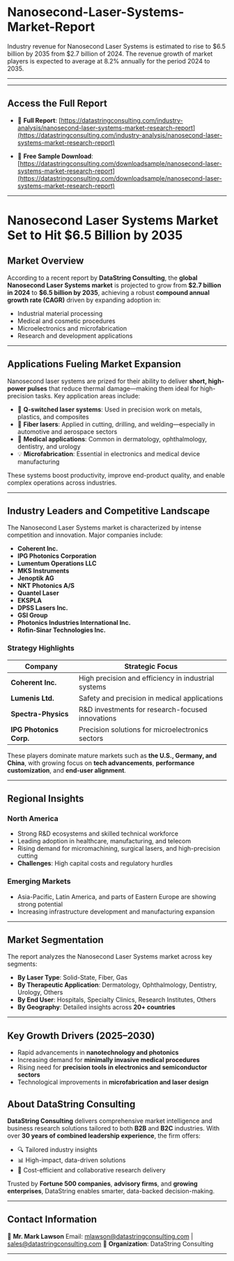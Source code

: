 # Nanosecond-Laser-Systems-Market-Report

Industry revenue for Nanosecond Laser Systems is estimated to rise to $6.5 billion by 2035 from $2.7 billion of 2024. The revenue growth of market players is expected to average at 8.2% annually for the period 2024 to 2035.


---

---

## Access the Full Report

* 📘 **Full Report**:
  [https://datastringconsulting.com/industry-analysis/nanosecond-laser-systems-market-research-report](https://datastringconsulting.com/industry-analysis/nanosecond-laser-systems-market-research-report)

* 📄 **Free Sample Download**:
  [https://datastringconsulting.com/downloadsample/nanosecond-laser-systems-market-research-report](https://datastringconsulting.com/downloadsample/nanosecond-laser-systems-market-research-report)

---

# Nanosecond Laser Systems Market Set to Hit \$6.5 Billion by 2035

## Market Overview

According to a recent report by **DataString Consulting**, the **global Nanosecond Laser Systems market** is projected to grow from **\$2.7 billion in 2024** to **\$6.5 billion by 2035**, achieving a robust **compound annual growth rate (CAGR)** driven by expanding adoption in:

* Industrial material processing
* Medical and cosmetic procedures
* Microelectronics and microfabrication
* Research and development applications

---

## Applications Fueling Market Expansion

Nanosecond laser systems are prized for their ability to deliver **short, high-power pulses** that reduce thermal damage—making them ideal for high-precision tasks. Key application areas include:

* 🔧 **Q-switched laser systems**: Used in precision work on metals, plastics, and composites
* 🚀 **Fiber lasers**: Applied in cutting, drilling, and welding—especially in automotive and aerospace sectors
* 🏥 **Medical applications**: Common in dermatology, ophthalmology, dentistry, and urology
* 💡 **Microfabrication**: Essential in electronics and medical device manufacturing

These systems boost productivity, improve end-product quality, and enable complex operations across industries.

---

## Industry Leaders and Competitive Landscape

The Nanosecond Laser Systems market is characterized by intense competition and innovation. Major companies include:

* **Coherent Inc.**
* **IPG Photonics Corporation**
* **Lumentum Operations LLC**
* **MKS Instruments**
* **Jenoptik AG**
* **NKT Photonics A/S**
* **Quantel Laser**
* **EKSPLA**
* **DPSS Lasers Inc.**
* **GSI Group**
* **Photonics Industries International Inc.**
* **Rofin-Sinar Technologies Inc.**

### Strategy Highlights

| Company                 | Strategic Focus                                     |
| ----------------------- | --------------------------------------------------- |
| **Coherent Inc.**       | High precision and efficiency in industrial systems |
| **Lumenis Ltd.**        | Safety and precision in medical applications        |
| **Spectra-Physics**     | R\&D investments for research-focused innovations   |
| **IPG Photonics Corp.** | Precision solutions for microelectronics sectors    |

These players dominate mature markets such as **the U.S., Germany, and China**, with growing focus on **tech advancements**, **performance customization**, and **end-user alignment**.

---

## Regional Insights

### North America

* Strong R\&D ecosystems and skilled technical workforce
* Leading adoption in healthcare, manufacturing, and telecom
* Rising demand for micromachining, surgical lasers, and high-precision cutting
* **Challenges**: High capital costs and regulatory hurdles

### Emerging Markets

* Asia-Pacific, Latin America, and parts of Eastern Europe are showing strong potential
* Increasing infrastructure development and manufacturing expansion

---

## Market Segmentation

The report analyzes the Nanosecond Laser Systems market across key segments:

* **By Laser Type**: Solid-State, Fiber, Gas
* **By Therapeutic Application**: Dermatology, Ophthalmology, Dentistry, Urology, Others
* **By End User**: Hospitals, Specialty Clinics, Research Institutes, Others
* **By Geography**: Detailed insights across **20+ countries**

---

## Key Growth Drivers (2025–2030)

* Rapid advancements in **nanotechnology and photonics**
* Increasing demand for **minimally invasive medical procedures**
* Rising need for **precision tools in electronics and semiconductor sectors**
* Technological improvements in **microfabrication and laser design**



## About DataString Consulting

**DataString Consulting** delivers comprehensive market intelligence and business research solutions tailored to both **B2B** and **B2C** industries. With over **30 years of combined leadership experience**, the firm offers:

* 🔍 Tailored industry insights
* 📊 High-impact, data-driven solutions
* 🤝 Cost-efficient and collaborative research delivery

Trusted by **Fortune 500 companies**, **advisory firms**, and **growing enterprises**, DataString enables smarter, data-backed decision-making.

---

## Contact Information

📧 **Mr. Mark Lawson**
Email: [mlawson@datastringconsulting.com](mailto:mlawson@datastringconsulting.com) | [sales@datastringconsulting.com](mailto:sales@datastringconsulting.com)
📍 **Organization**: DataString Consulting

---
